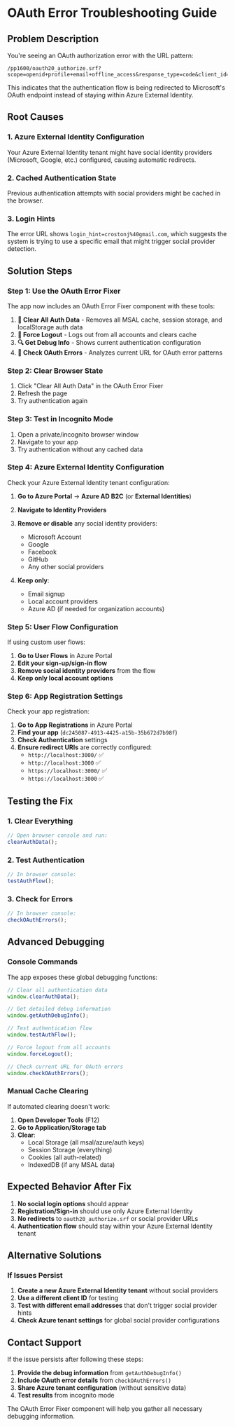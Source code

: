 # OAuth Error Troubleshooting Guide

## Problem Description
You're seeing an OAuth authorization error with the URL pattern:
```
/pp1600/oauth20_authorize.srf?scope=openid+profile+email+offline_access&response_type=code&client_id=...
```

This indicates that the authentication flow is being redirected to Microsoft's OAuth endpoint instead of staying within Azure External Identity.

## Root Causes

### 1. **Azure External Identity Configuration**
Your Azure External Identity tenant might have social identity providers (Microsoft, Google, etc.) configured, causing automatic redirects.

### 2. **Cached Authentication State**
Previous authentication attempts with social providers might be cached in the browser.

### 3. **Login Hints**
The error URL shows `login_hint=crostonj%40gmail.com`, which suggests the system is trying to use a specific email that might trigger social provider detection.

## Solution Steps

### Step 1: Use the OAuth Error Fixer
The app now includes an OAuth Error Fixer component with these tools:

1. **🧹 Clear All Auth Data** - Removes all MSAL cache, session storage, and localStorage auth data
2. **🚪 Force Logout** - Logs out from all accounts and clears cache
3. **🔍 Get Debug Info** - Shows current authentication configuration
4. **🚨 Check OAuth Errors** - Analyzes current URL for OAuth error patterns

### Step 2: Clear Browser State
1. Click "Clear All Auth Data" in the OAuth Error Fixer
2. Refresh the page
3. Try authentication again

### Step 3: Test in Incognito Mode
1. Open a private/incognito browser window
2. Navigate to your app
3. Try authentication without any cached data

### Step 4: Azure External Identity Configuration
Check your Azure External Identity tenant configuration:

1. **Go to Azure Portal** → **Azure AD B2C** (or **External Identities**)
2. **Navigate to Identity Providers**
3. **Remove or disable** any social identity providers:
   - Microsoft Account
   - Google
   - Facebook
   - GitHub
   - Any other social providers

4. **Keep only**:
   - Email signup
   - Local account providers
   - Azure AD (if needed for organization accounts)

### Step 5: User Flow Configuration
If using custom user flows:

1. **Go to User Flows** in Azure Portal
2. **Edit your sign-up/sign-in flow**
3. **Remove social identity providers** from the flow
4. **Keep only local account options**

### Step 6: App Registration Settings
Check your app registration:

1. **Go to App Registrations** in Azure Portal
2. **Find your app** (`dc245087-4913-4425-a15b-35b672d7b98f`)
3. **Check Authentication** settings
4. **Ensure redirect URIs** are correctly configured:
   - `http://localhost:3000/` ✅
   - `http://localhost:3000` ✅
   - `https://localhost:3000/` ✅
   - `https://localhost:3000` ✅

## Testing the Fix

### 1. Clear Everything
```javascript
// Open browser console and run:
clearAuthData();
```

### 2. Test Authentication
```javascript
// In browser console:
testAuthFlow();
```

### 3. Check for Errors
```javascript
// In browser console:
checkOAuthErrors();
```

## Advanced Debugging

### Console Commands
The app exposes these global debugging functions:

```javascript
// Clear all authentication data
window.clearAuthData();

// Get detailed debug information
window.getAuthDebugInfo();

// Test authentication flow
window.testAuthFlow();

// Force logout from all accounts
window.forceLogout();

// Check current URL for OAuth errors
window.checkOAuthErrors();
```

### Manual Cache Clearing
If automated clearing doesn't work:

1. **Open Developer Tools** (F12)
2. **Go to Application/Storage tab**
3. **Clear**:
   - Local Storage (all msal/azure/auth keys)
   - Session Storage (everything)
   - Cookies (all auth-related)
   - IndexedDB (if any MSAL data)

## Expected Behavior After Fix

1. **No social login options** should appear
2. **Registration/Sign-in** should use only Azure External Identity
3. **No redirects** to `oauth20_authorize.srf` or social provider URLs
4. **Authentication flow** should stay within your Azure External Identity tenant

## Alternative Solutions

### If Issues Persist

1. **Create a new Azure External Identity tenant** without social providers
2. **Use a different client ID** for testing
3. **Test with different email addresses** that don't trigger social provider hints
4. **Check Azure tenant settings** for global social provider configurations

## Contact Support

If the issue persists after following these steps:

1. **Provide the debug information** from `getAuthDebugInfo()`
2. **Include OAuth error details** from `checkOAuthErrors()`
3. **Share Azure tenant configuration** (without sensitive data)
4. **Test results** from incognito mode

The OAuth Error Fixer component will help you gather all necessary debugging information.
